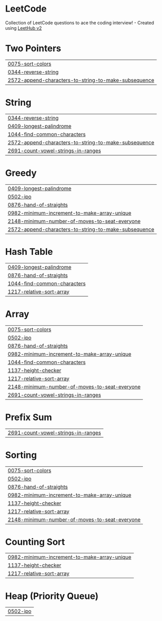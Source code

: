 # LeetCode
Collection of LeetCode questions to ace the coding interview! - Created using [LeetHub v2](https://github.com/arunbhardwaj/LeetHub-2.0)


# Two Pointers
|  |
| ------- |
| [0075-sort-colors](https://github.com/sagarkakkar03/LeetCode/tree/master/0075-sort-colors) |
| [0344-reverse-string](https://github.com/sagarkakkar03/LeetCode/tree/master/0344-reverse-string) |
| [2572-append-characters-to-string-to-make-subsequence](https://github.com/sagarkakkar03/LeetCode/tree/master/2572-append-characters-to-string-to-make-subsequence) |
# String
|  |
| ------- |
| [0344-reverse-string](https://github.com/sagarkakkar03/LeetCode/tree/master/0344-reverse-string) |
| [0409-longest-palindrome](https://github.com/sagarkakkar03/LeetCode/tree/master/0409-longest-palindrome) |
| [1044-find-common-characters](https://github.com/sagarkakkar03/LeetCode/tree/master/1044-find-common-characters) |
| [2572-append-characters-to-string-to-make-subsequence](https://github.com/sagarkakkar03/LeetCode/tree/master/2572-append-characters-to-string-to-make-subsequence) |
| [2691-count-vowel-strings-in-ranges](https://github.com/sagarkakkar03/LeetCode/tree/master/2691-count-vowel-strings-in-ranges) |
# Greedy
|  |
| ------- |
| [0409-longest-palindrome](https://github.com/sagarkakkar03/LeetCode/tree/master/0409-longest-palindrome) |
| [0502-ipo](https://github.com/sagarkakkar03/LeetCode/tree/master/0502-ipo) |
| [0876-hand-of-straights](https://github.com/sagarkakkar03/LeetCode/tree/master/0876-hand-of-straights) |
| [0982-minimum-increment-to-make-array-unique](https://github.com/sagarkakkar03/LeetCode/tree/master/0982-minimum-increment-to-make-array-unique) |
| [2148-minimum-number-of-moves-to-seat-everyone](https://github.com/sagarkakkar03/LeetCode/tree/master/2148-minimum-number-of-moves-to-seat-everyone) |
| [2572-append-characters-to-string-to-make-subsequence](https://github.com/sagarkakkar03/LeetCode/tree/master/2572-append-characters-to-string-to-make-subsequence) |
# Hash Table
|  |
| ------- |
| [0409-longest-palindrome](https://github.com/sagarkakkar03/LeetCode/tree/master/0409-longest-palindrome) |
| [0876-hand-of-straights](https://github.com/sagarkakkar03/LeetCode/tree/master/0876-hand-of-straights) |
| [1044-find-common-characters](https://github.com/sagarkakkar03/LeetCode/tree/master/1044-find-common-characters) |
| [1217-relative-sort-array](https://github.com/sagarkakkar03/LeetCode/tree/master/1217-relative-sort-array) |
# Array
|  |
| ------- |
| [0075-sort-colors](https://github.com/sagarkakkar03/LeetCode/tree/master/0075-sort-colors) |
| [0502-ipo](https://github.com/sagarkakkar03/LeetCode/tree/master/0502-ipo) |
| [0876-hand-of-straights](https://github.com/sagarkakkar03/LeetCode/tree/master/0876-hand-of-straights) |
| [0982-minimum-increment-to-make-array-unique](https://github.com/sagarkakkar03/LeetCode/tree/master/0982-minimum-increment-to-make-array-unique) |
| [1044-find-common-characters](https://github.com/sagarkakkar03/LeetCode/tree/master/1044-find-common-characters) |
| [1137-height-checker](https://github.com/sagarkakkar03/LeetCode/tree/master/1137-height-checker) |
| [1217-relative-sort-array](https://github.com/sagarkakkar03/LeetCode/tree/master/1217-relative-sort-array) |
| [2148-minimum-number-of-moves-to-seat-everyone](https://github.com/sagarkakkar03/LeetCode/tree/master/2148-minimum-number-of-moves-to-seat-everyone) |
| [2691-count-vowel-strings-in-ranges](https://github.com/sagarkakkar03/LeetCode/tree/master/2691-count-vowel-strings-in-ranges) |
# Prefix Sum
|  |
| ------- |
| [2691-count-vowel-strings-in-ranges](https://github.com/sagarkakkar03/LeetCode/tree/master/2691-count-vowel-strings-in-ranges) |
# Sorting
|  |
| ------- |
| [0075-sort-colors](https://github.com/sagarkakkar03/LeetCode/tree/master/0075-sort-colors) |
| [0502-ipo](https://github.com/sagarkakkar03/LeetCode/tree/master/0502-ipo) |
| [0876-hand-of-straights](https://github.com/sagarkakkar03/LeetCode/tree/master/0876-hand-of-straights) |
| [0982-minimum-increment-to-make-array-unique](https://github.com/sagarkakkar03/LeetCode/tree/master/0982-minimum-increment-to-make-array-unique) |
| [1137-height-checker](https://github.com/sagarkakkar03/LeetCode/tree/master/1137-height-checker) |
| [1217-relative-sort-array](https://github.com/sagarkakkar03/LeetCode/tree/master/1217-relative-sort-array) |
| [2148-minimum-number-of-moves-to-seat-everyone](https://github.com/sagarkakkar03/LeetCode/tree/master/2148-minimum-number-of-moves-to-seat-everyone) |
# Counting Sort
|  |
| ------- |
| [0982-minimum-increment-to-make-array-unique](https://github.com/sagarkakkar03/LeetCode/tree/master/0982-minimum-increment-to-make-array-unique) |
| [1137-height-checker](https://github.com/sagarkakkar03/LeetCode/tree/master/1137-height-checker) |
| [1217-relative-sort-array](https://github.com/sagarkakkar03/LeetCode/tree/master/1217-relative-sort-array) |
# Heap (Priority Queue)
|  |
| ------- |
| [0502-ipo](https://github.com/sagarkakkar03/LeetCode/tree/master/0502-ipo) |